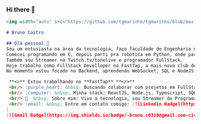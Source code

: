 ### Hi there 👋

```markdown
<img width="auto" src="https://github.com/tgmarinho/tgmarinho/blob/master/banner.png">

# Bruno Castro

## Olá pessoal 👋
Sou um entusiasta na área da tecnologia, faço faculdade de Engenharia de Controle e Automação.
Comecei programando em C, depois parti pra robótica em Python, onde participei de algumas competições e trouxe alguns trofeis pra casa.
Também sou Streamer na Twitch.tv/tonelive e programador FullStack.
Hoje trabalho como FullStack Develloper no FastTap, a mais novo club de CS:GO do Brasil. Utilizando de ReactJS, NodeJS, entre outras tecnologias. 
No momento estou focado no Backend, aprendendo WebSocket, SQL e NodeJS a fundo.

 **<>** Estou trabalhando no **FastTap** **</>**
 <br/> :purple_heart: &nbsp; Buscando colaborar com projetos em FullStack usando React e Node
 <br/> :computer: &nbsp; Minha stack: ReactJS, Node.js, Typescript, SQL & Socket.io
 <br/> 💬  &nbsp; Sobre mim: Vivo a tecnologia, sou Streamer de Programação, conversa e games.
 <br/> :email: &nbsp; Entre em contato comigo: [![Linkedin Badge](https://img.shields.io/badge/-ThiagoMarinho-blue?style=flat-square&logo=Linkedin&logoColor=white&link=https://https://www.linkedin.com/in/brunoocastro/)](https://www.linkedin.com/in/brunoocastro/) 
| 
[![Gmail Badge](https://img.shields.io/badge/-bruno.c0310@gmail.com-c14438?style=flat-square&logo=Gmail&logoColor=white&link=mailto:tgmarinho@gmail.com)](bruno.c0310@gmail.com)

```
<!--
**brunoocastro/brunoocastro** is a ✨ _special_ ✨ repository because its `README.md` (this file) appears on your GitHub profile.

Here are some ideas to get you started:

- 🔭 I’m currently working on ...
- 🌱 I’m currently learning ...
- 👯 I’m looking to collaborate on ...
- 🤔 I’m looking for help with ...
- 💬 Ask me about ...
- 📫 How to reach me: ...
- 😄 Pronouns: ...
- ⚡ Fun fact: ...
-->
